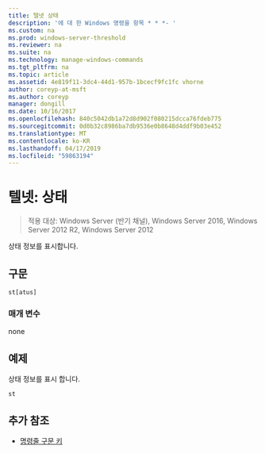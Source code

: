 ```yaml
---
title: 텔넷 상태
description: '에 대 한 Windows 명령을 항목 * * *- '
ms.custom: na
ms.prod: windows-server-threshold
ms.reviewer: na
ms.suite: na
ms.technology: manage-windows-commands
ms.tgt_pltfrm: na
ms.topic: article
ms.assetid: 4e819f11-3dc4-44d1-957b-1bcecf9fc1fc vhorne
author: coreyp-at-msft
ms.author: coreyp
manager: dongill
ms.date: 10/16/2017
ms.openlocfilehash: 840c5042db1a72d8d902f080215dcca76fdeb775
ms.sourcegitcommit: 0d0b32c8986ba7db9536e0b8648d4ddf9b03e452
ms.translationtype: MT
ms.contentlocale: ko-KR
ms.lasthandoff: 04/17/2019
ms.locfileid: "59863194"
---
```

# <a name="telnet-status"></a>텔넷: 상태

>적용 대상: Windows Server (반기 채널), Windows Server 2016, Windows Server 2012 R2, Windows Server 2012

상태 정보를 표시합니다.   
## <a name="syntax"></a>구문  
```  
st[atus]  
```  
### <a name="parameters"></a>매개 변수  
none  
## <a name="BKMK_Examples"></a>예제  
상태 정보를 표시 합니다.  
```  
st  
```  
## <a name="additional-references"></a>추가 참조  
-   [명령줄 구문 키](command-line-syntax-key.md)  
